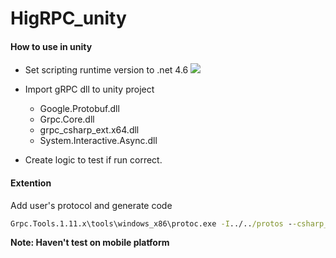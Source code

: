# HigRPC_unity

#### How to use in unity
- Set scripting runtime version to .net 4.6
[![](https://raw.githubusercontent.com/hiramtan/HigRPC_unity/master/others/20180508160421.png)](https://raw.githubusercontent.com/hiramtan/HigRPC_unity/master/others/20180508160421.png)

- Import gRPC dll to unity project
    - Google.Protobuf.dll
    - Grpc.Core.dll
    - grpc_csharp_ext.x64.dll
    - System.Interactive.Async.dll
- Create logic to test if run correct.

#### Extention
 Add user's protocol and generate code
``` cmd
Grpc.Tools.1.11.x\tools\windows_x86\protoc.exe -I../../protos --csharp_out Greeter --grpc_out Greeter ../../protos/helloworld.proto --plugin=protoc-gen-grpc=packages/Grpc.Tools.1.11.x/tools/windows_x86/grpc_csharp_plugin.exe
```

**Note: Haven't test on mobile platform**
